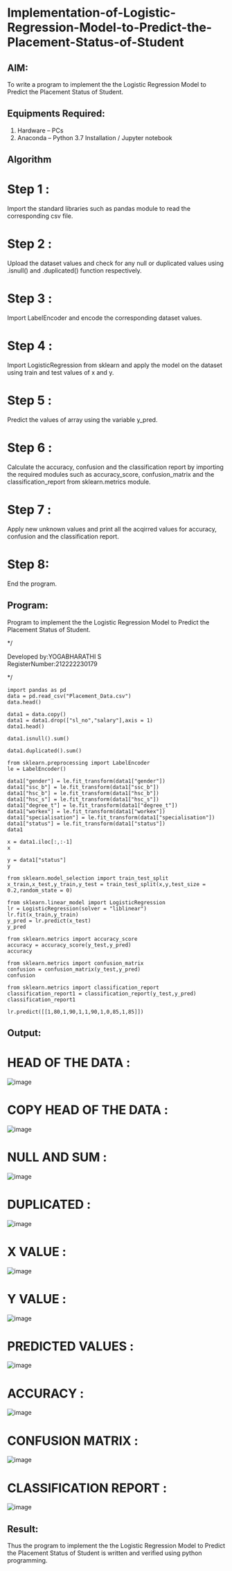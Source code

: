 # Implementation-of-Logistic-Regression-Model-to-Predict-the-Placement-Status-of-Student

## AIM:
To write a program to implement the the Logistic Regression Model to Predict the Placement Status of Student.

## Equipments Required:
1. Hardware – PCs
2. Anaconda – Python 3.7 Installation / Jupyter notebook

## Algorithm
# Step 1 :
Import the standard libraries such as pandas module to read the corresponding csv file.
# Step 2 :
Upload the dataset values and check for any null or duplicated values using .isnull() and .duplicated() function respectively.
# Step 3 :
Import LabelEncoder and encode the corresponding dataset values.
# Step 4 :
Import LogisticRegression from sklearn and apply the model on the dataset using train and test values of x and y.
# Step 5 :
Predict the values of array using the variable y_pred.
# Step 6 :
Calculate the accuracy, confusion and the classification report by importing the required modules such as accuracy_score, confusion_matrix and the classification_report from sklearn.metrics module.
# Step 7 :
Apply new unknown values and print all the acqirred values for accuracy, confusion and the classification report.
# Step 8:
End the program.

## Program:

Program to implement the the Logistic Regression Model to Predict the Placement Status of Student.

*/

Developed by:YOGABHARATHI S  
RegisterNumber:212222230179

*/
```
import pandas as pd
data = pd.read_csv("Placement_Data.csv")
data.head()

data1 = data.copy()
data1 = data1.drop(["sl_no","salary"],axis = 1)
data1.head()

data1.isnull().sum()

data1.duplicated().sum()

from sklearn.preprocessing import LabelEncoder
le = LabelEncoder()

data1["gender"] = le.fit_transform(data1["gender"])
data1["ssc_b"] = le.fit_transform(data1["ssc_b"])
data1["hsc_b"] = le.fit_transform(data1["hsc_b"])
data1["hsc_s"] = le.fit_transform(data1["hsc_s"])
data1["degree_t"] = le.fit_transform(data1["degree_t"])
data1["workex"] = le.fit_transform(data1["workex"])
data1["specialisation"] = le.fit_transform(data1["specialisation"])
data1["status"] = le.fit_transform(data1["status"])
data1

x = data1.iloc[:,:-1]
x

y = data1["status"]
y

from sklearn.model_selection import train_test_split
x_train,x_test,y_train,y_test = train_test_split(x,y,test_size = 0.2,random_state = 0)

from sklearn.linear_model import LogisticRegression
lr = LogisticRegression(solver = "liblinear")
lr.fit(x_train,y_train)
y_pred = lr.predict(x_test)
y_pred

from sklearn.metrics import accuracy_score
accuracy = accuracy_score(y_test,y_pred)
accuracy

from sklearn.metrics import confusion_matrix
confusion = confusion_matrix(y_test,y_pred)
confusion

from sklearn.metrics import classification_report
classification_report1 = classification_report(y_test,y_pred)
classification_report1

lr.predict([[1,80,1,90,1,1,90,1,0,85,1,85]])
```
## Output:
# HEAD OF THE DATA :
![image](https://github.com/Yogabharathi3/Implementation-of-Logistic-Regression-Model-to-Predict-the-Placement-Status-of-Student/assets/118899387/6ce7e0b0-8f6a-4ff8-b65c-b4c86e1701c5)

# COPY HEAD OF THE DATA :
![image](https://github.com/Yogabharathi3/Implementation-of-Logistic-Regression-Model-to-Predict-the-Placement-Status-of-Student/assets/118899387/fd14ef98-ca02-4971-9bd4-5d57b0ef3b4d)

# NULL AND SUM :
![image](https://github.com/Yogabharathi3/Implementation-of-Logistic-Regression-Model-to-Predict-the-Placement-Status-of-Student/assets/118899387/59676f83-b804-411a-87e7-25f83ae796d2)

# DUPLICATED :
![image](https://github.com/Yogabharathi3/Implementation-of-Logistic-Regression-Model-to-Predict-the-Placement-Status-of-Student/assets/118899387/e4be843f-0f1b-43cf-a990-a1c57e981245)

# X VALUE :
![image](https://github.com/Yogabharathi3/Implementation-of-Logistic-Regression-Model-to-Predict-the-Placement-Status-of-Student/assets/118899387/a815f9ef-1e3f-4fbc-a8e8-d220e5e20f74)


# Y VALUE :
![image](https://github.com/Yogabharathi3/Implementation-of-Logistic-Regression-Model-to-Predict-the-Placement-Status-of-Student/assets/118899387/5b4617cb-f596-4027-b4ca-86a04716c7db)


# PREDICTED VALUES :
![image](https://github.com/Yogabharathi3/Implementation-of-Logistic-Regression-Model-to-Predict-the-Placement-Status-of-Student/assets/118899387/96c43a4d-30b8-4fd3-8d86-5494235375db)


# ACCURACY :
![image](https://github.com/Yogabharathi3/Implementation-of-Logistic-Regression-Model-to-Predict-the-Placement-Status-of-Student/assets/118899387/4c057d40-d639-4d9f-8876-7f8a56452eeb)


# CONFUSION MATRIX :
![image](https://github.com/Yogabharathi3/Implementation-of-Logistic-Regression-Model-to-Predict-the-Placement-Status-of-Student/assets/118899387/2648598a-f8a2-4816-a33d-93294112a208)


# CLASSIFICATION REPORT :
![image](https://github.com/Yogabharathi3/Implementation-of-Logistic-Regression-Model-to-Predict-the-Placement-Status-of-Student/assets/118899387/81a3fd6a-294f-4aed-9c4e-e4185d251438)

## Result:
Thus the program to implement the the Logistic Regression Model to Predict the Placement Status of Student is written and verified using python programming.
